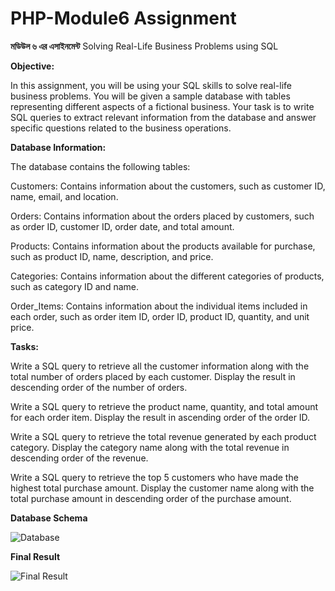 # PHP-Module6 Assignment


<b>মডিউল ৬ এর এসাইনমেন্ট</b>
Solving Real-Life Business Problems using SQL





<b>Objective:</b>

In this assignment, you will be using your SQL skills to solve real-life business problems. You will be given a sample database with tables representing different aspects of a fictional business. Your task is to write SQL queries to extract relevant information from the database and answer specific questions related to the business operations.


 


<b>Database Information:</b>

The database contains the following tables:



Customers: Contains information about the customers, such as customer ID, name, email, and location.

Orders: Contains information about the orders placed by customers, such as order ID, customer ID, order date, and total amount.

Products: Contains information about the products available for purchase, such as product ID, name, description, and price.

Categories: Contains information about the different categories of products, such as category ID and name.

Order_Items: Contains information about the individual items included in each order, such as order item ID, order ID, product ID, quantity, and unit price.


 


<b>Tasks:</b>



Write a SQL query to retrieve all the customer information along with the total number of orders placed by each customer. Display the result in descending order of the number of orders.




Write a SQL query to retrieve the product name, quantity, and total amount for each order item. Display the result in ascending order of the order ID.




Write a SQL query to retrieve the total revenue generated by each product category. Display the category name along with the total revenue in descending order of the revenue.




Write a SQL query to retrieve the top 5 customers who have made the highest total purchase amount. Display the customer name along with the total purchase amount in descending order of the purchase amount.

<b>Database Schema</b>

![Database](https://github.com/Muhammad-Ohee/PHP-Module6_Assignment/assets/87231565/b040b4e3-3ad6-453a-b409-8fef2f8fe42a)


<b>Final Result</b>

![Final Result](https://github.com/Muhammad-Ohee/PHP-Module6_Assignment/assets/87231565/298cfafa-ec1e-4dee-8cd6-ace9c0d5655a)

